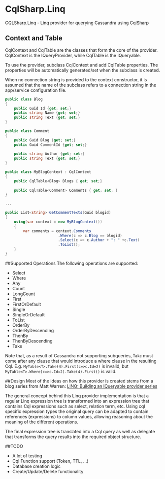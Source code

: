 CqlSharp.Linq
=============

CQLSharp.Linq - Linq provider for querying Cassandra using CqlSharp


## Context and Table
CqlContext and CqlTable are the classes that form the core of the provider. CqlContext is the IQueryProvider, while CqlTable is the IQueryable.

To use the provider, subclass CqlContext and add CqlTable properties. The properties will be automatically generated/set when the subclass is created.

When no connection string is provided to the context constructor, it is assumed that the name of the subclass refers to a connection string in the app/service configuration file.

```c#
public class Blog
{
    public Guid Id {get; set;}
    public string Name {get; set;}
    public string Text {get; set;}
}

public class Comment
{
    public Guid Blog {get; set;}
    public Guid CommentId {get; set;}
    
    public string Author {get; set;}
    public string Text {get; set;}
}

public class MyBlogContext : CqlContext
{
    public CqlTable<Blog> Blogs { get; set;}
    
    public CqlTable<Comment> Comments { get; set; }
}

...

public List<string> GetCommentTexts(Guid blogid)
{
    using(var context = new MyBlogContext())
    {
        var comments = context.Comments
                        .Where(c => c.Blog == blogid)
                        .Select(c => c.Author + ": " +c.Text)
                        .ToList();
    }
}
```

##Supported Operations
The following operations are supported:

* Select
* Where
* Any
* Count
* LongCount
* First
* FirstOrDefault
* Single
* SingleOrDefault
* ToList
* OrderBy
* OrderByDescending
* ThenBy
* ThenByDescending
* Take

Note that, as a result of Cassandra not supporting subqueries, `Take` must come after any clause that would introduce a where clause in the resulting Cql. E.g. `MyTable<T>.Take(4).First(c=>c.Id=2)` is invalid, but `MyTable<T>.Where(c=>c.Id=2).Take(4).First()` is valid.

##Design
Most of the ideas on how this provider is created stems from a blog series from Matt Warren: 
[LINQ: Building an IQueryable provider series](http://blogs.msdn.com/b/mattwar/archive/2008/11/18/linq-links.aspx)

The general concept behind this Linq provider implementation is that a regular Linq expression tree is transformed into an expression tree that contains Cql expressions such as select, relation term, etc. Using cql specific expression types the original query can be adapted to contain references (expressions) to column values, allowing reasoning about the meaning of the different operations.

The final expression tree is translated into a Cql query as well as delegate that transforms the query
results into the required object structure.

##TODO
* A lot of testing
* Cql Function support (Token, TTL, ...)
* Database creation logic
* Create/Update/Delete functionality
